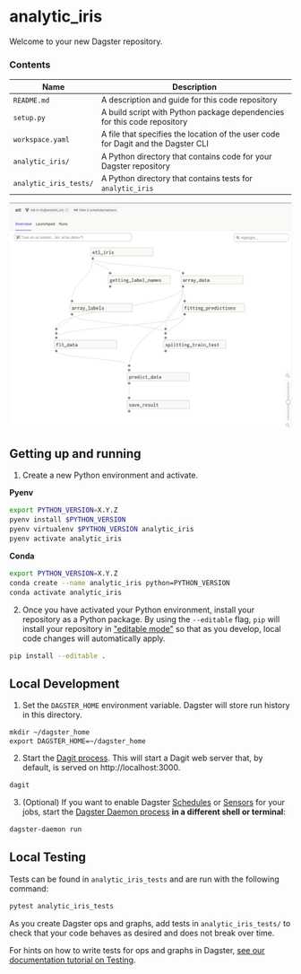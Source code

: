 # analytic_iris

Welcome to your new Dagster repository.

### Contents

| Name                     | Description                                                                       |
| ------------------------ | --------------------------------------------------------------------------------- |
| `README.md`              | A description and guide for this code repository                                  |
| `setup.py`               | A build script with Python package dependencies for this code repository          |
| `workspace.yaml`         | A file that specifies the location of the user code for Dagit and the Dagster CLI |
| `analytic_iris/`       | A Python directory that contains code for your Dagster repository                 |
| `analytic_iris_tests/` | A Python directory that contains tests for `analytic_iris`                      |

![alt text](flow.png)

## Getting up and running

1. Create a new Python environment and activate.

**Pyenv**
```bash
export PYTHON_VERSION=X.Y.Z
pyenv install $PYTHON_VERSION
pyenv virtualenv $PYTHON_VERSION analytic_iris
pyenv activate analytic_iris
```

**Conda**
```bash
export PYTHON_VERSION=X.Y.Z
conda create --name analytic_iris python=PYTHON_VERSION
conda activate analytic_iris
```

2. Once you have activated your Python environment, install your repository as a Python package. By
using the `--editable` flag, `pip` will install your repository in
["editable mode"](https://pip.pypa.io/en/latest/reference/pip_install/?highlight=editable#editable-installs)
so that as you develop, local code changes will automatically apply.

```bash
pip install --editable .
```

## Local Development

1. Set the `DAGSTER_HOME` environment variable. Dagster will store run history in this directory.

```base
mkdir ~/dagster_home
export DAGSTER_HOME=~/dagster_home
```

2. Start the [Dagit process](https://docs.dagster.io/overview/dagit). This will start a Dagit web
server that, by default, is served on http://localhost:3000.

```bash
dagit
```

3. (Optional) If you want to enable Dagster
[Schedules](https://docs.dagster.io/overview/schedules-sensors/schedules) or
[Sensors](https://docs.dagster.io/overview/schedules-sensors/sensors) for your jobs, start the
[Dagster Daemon process](https://docs.dagster.io/overview/daemon#main) **in a different shell or terminal**:

```bash
dagster-daemon run
```

## Local Testing

Tests can be found in `analytic_iris_tests` and are run with the following command:

```bash
pytest analytic_iris_tests
```

As you create Dagster ops and graphs, add tests in `analytic_iris_tests/` to check that your
code behaves as desired and does not break over time.

For hints on how to write tests for ops and graphs in Dagster,
[see our documentation tutorial on Testing](https://docs.dagster.io/tutorial/testable).
